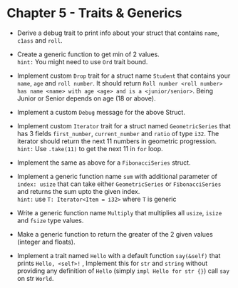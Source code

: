 # Chapter 5 - Traits & Generics

* Derive a debug trait to print info about your struct that contains `name`, `c1ass` and `roll`.

* Create a generic function to get min of 2 values.\
`hint:` You might need to use `Ord` trait bound.

* Implement custom `Drop` trait for a struct name `Student` that contains your `name`, `age` and `roll number`. It
should return `Roll number <roll number> has name <name> with age <age> and is a <junior/senior>`. Being Junior or Senior depends
on age (18 or above).

* Implement a custom `Debug` message for the above Struct.

* Implement custom `Iterator` trait for a struct named `GeometricSeries` that has 
3 fields `first_number`, `current_number` and `ratio` of type `i32`. The iterator should return the
next 11 numbers in geometric progression.\
`hint:` Use `.take(11)` to get the next 11 in `for` loop.

* Implement the same as above for a `FibonacciSeries` struct.

* Implement a generic function name `sum` with additional parameter of `index: usize`
 that can take either `GeometricSeries` or `FibonacciSeries`  and returns the sum upto the given index.\
`hint:` use `T: Iterator<Item = i32>` where `T` is generic  

* Write a generic function name `Multiply` that multiplies all `usize`, `isize` and `fsize` type values.

* Make a generic function to return the greater of the 2 given values (integer and floats).

* Implement a trait named `Hello` with a default function `say(&self)` that prints `Hello, <self>!`
, Implement this for `str` and `string` without providing any definition of `Hello` (simply `impl Hello for str {}`)
call `say` on str `World`.

